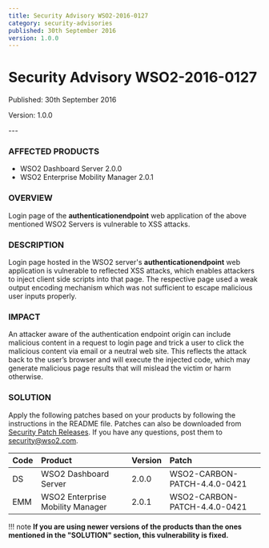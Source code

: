 ```yaml
---
title: Security Advisory WSO2-2016-0127
category: security-advisories
published: 30th September 2016
version: 1.0.0
---
```


# Security Advisory WSO2-2016-0127

<p class="doc-version">Published: 30th September 2016</p>
<p class="doc-version">Version: 1.0.0</p>
---

### AFFECTED PRODUCTS
* WSO2 Dashboard Server 2.0.0
* WSO2 Enterprise Mobility Manager 2.0.1


### OVERVIEW
Login page of the **authenticationendpoint** web application of the above mentioned WSO2 Servers is vulnerable to XSS attacks.


### DESCRIPTION
Login page hosted in the WSO2 server's **authenticationendpoint** web application is vulnerable to reflected XSS attacks, which enables attackers to inject client side scripts into that page. The respective page used a weak output encoding mechanism which was not sufficient to escape malicious user inputs properly.


### IMPACT
An attacker aware of the authentication endpoint origin can include malicious content in a request to login page and trick a user to click the malicious content via email or a neutral web site. This reflects the attack back to the user’s browser and will execute the injected code, which may generate malicious page results that will mislead the victim or harm otherwise.


### SOLUTION
Apply the following patches based on your products by following the instructions in the README file. Patches can also be downloaded from [Security Patch Releases](http://wso2.com/security-patch-releases/). If you have any questions, post them to <security@wso2.com>.


| **Code** | **Product** | **Version** | **Patch** | 
| :--- | :------ | :------ | :---- |
| DS | WSO2 Dashboard Server | 2.0.0 | WSO2-CARBON-PATCH-4.4.0-0421 |
| EMM | WSO2 Enterprise Mobility Manager | 2.0.1 | WSO2-CARBON-PATCH-4.4.0-0421 |


!!! note
    **If you are using newer versions of the products than the ones mentioned in the "SOLUTION" section, this vulnerability is fixed.**
